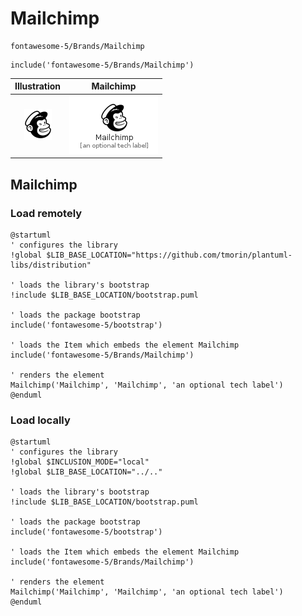 # Mailchimp


```text
fontawesome-5/Brands/Mailchimp
```

```text
include('fontawesome-5/Brands/Mailchimp')
```



| Illustration | Mailchimp |
| :---: | :---: |
| ![illustration for Illustration](../../fontawesome-5/Brands/Mailchimp.png) | ![illustration for Mailchimp](../../fontawesome-5/Brands/Mailchimp.Local.png) |




## Mailchimp

### Load remotely
```plantuml
@startuml
' configures the library
!global $LIB_BASE_LOCATION="https://github.com/tmorin/plantuml-libs/distribution"

' loads the library's bootstrap
!include $LIB_BASE_LOCATION/bootstrap.puml

' loads the package bootstrap
include('fontawesome-5/bootstrap')

' loads the Item which embeds the element Mailchimp
include('fontawesome-5/Brands/Mailchimp')

' renders the element
Mailchimp('Mailchimp', 'Mailchimp', 'an optional tech label')
@enduml
```

### Load locally
```plantuml
@startuml
' configures the library
!global $INCLUSION_MODE="local"
!global $LIB_BASE_LOCATION="../.."

' loads the library's bootstrap
!include $LIB_BASE_LOCATION/bootstrap.puml

' loads the package bootstrap
include('fontawesome-5/bootstrap')

' loads the Item which embeds the element Mailchimp
include('fontawesome-5/Brands/Mailchimp')

' renders the element
Mailchimp('Mailchimp', 'Mailchimp', 'an optional tech label')
@enduml
```

